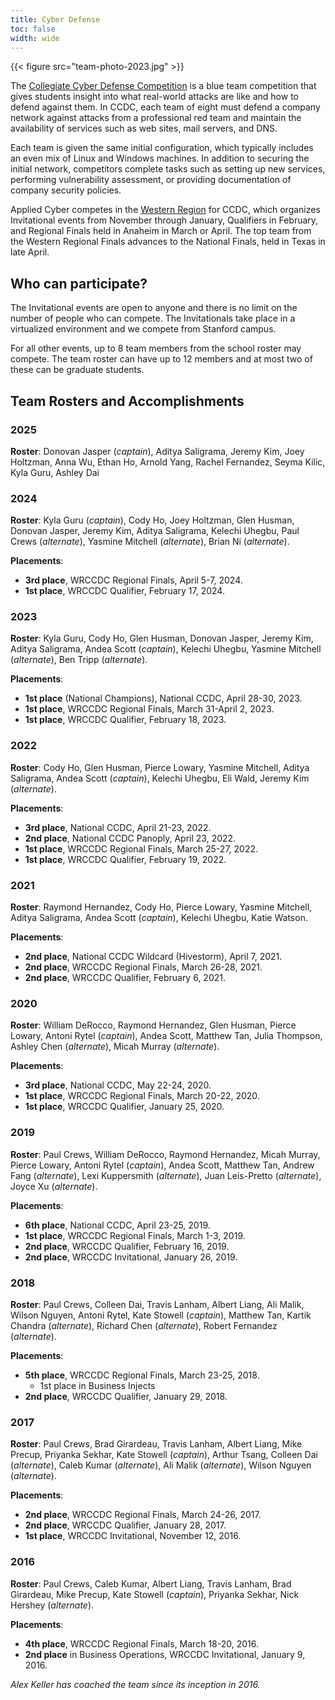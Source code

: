 ```yaml
---
title: Cyber Defense
toc: false
width: wide
---
```


{{< figure src="team-photo-2023.jpg" >}}

The [Collegiate Cyber Defense Competition](https://nationalccdc.org) is a blue team competition that gives students insight into what real-world attacks are like and how to defend against them. In CCDC, each team of eight must defend a company network against attacks from a professional red team and maintain the availability of services such as web sites, mail servers, and DNS.

Each team is given the same initial configuration, which typically includes an even mix of Linux and Windows machines. In addition to securing the initial network, competitors complete tasks such as setting up new services, performing vulnerability assessment, or providing documentation of company security policies.

Applied Cyber competes in the [Western Region](https://wrccdc.org) for CCDC, which organizes Invitational events from November through January, Qualifiers in February, and Regional Finals held in Anaheim in March or April. The top team from the Western Regional Finals advances to the National Finals, held in Texas in late April.

## Who can participate?

The Invitational events are open to anyone and there is no limit on the number of people who can compete. The Invitationals take place in a virtualized environment and we compete from Stanford campus.

For all other events, up to 8 team members from the school roster may compete. The team roster can have up to 12 members and at most two of these can be graduate students.

## Team Rosters and Accomplishments

### 2025
**Roster**: Donovan Jasper (*captain*), Aditya Saligrama, Jeremy Kim, Joey Holtzman, Anna Wu, Ethan Ho, Arnold Yang, Rachel Fernandez, Seyma Kilic, Kyla Guru, Ashley Dai

### 2024

**Roster**: Kyla Guru (*captain*), Cody Ho, Joey Holtzman, Glen Husman, Donovan Jasper, Jeremy Kim, Aditya Saligrama, Kelechi Uhegbu, Paul Crews (*alternate*), Yasmine Mitchell (*alternate*), Brian Ni (*alternate*).

**Placements**:
* **3rd place**, WRCCDC Regional Finals, April 5-7, 2024.
* **1st place**, WRCCDC Qualifier, February 17, 2024.

### 2023

**Roster**: Kyla Guru, Cody Ho, Glen Husman, Donovan Jasper, Jeremy Kim, Aditya Saligrama, Andea Scott (*captain*), Kelechi Uhegbu, Yasmine Mitchell (*alternate*), Ben Tripp (*alternate*).

**Placements**:
* **1st place** (National Champions), National CCDC, April 28-30, 2023.
* **1st place**, WRCCDC Regional Finals, March 31-April 2, 2023.
* **1st place**, WRCCDC Qualifier, February 18, 2023.

### 2022

**Roster**: Cody Ho, Glen Husman, Pierce Lowary, Yasmine Mitchell, Aditya Saligrama, Andea Scott (*captain*), Kelechi Uhegbu, Eli Wald, Jeremy Kim (*alternate*).

**Placements**:
* **3rd place**, National CCDC, April 21-23, 2022.
* **2nd place**, National CCDC Panoply, April 23, 2022.
* **1st place**, WRCCDC Regional Finals, March 25-27, 2022.
* **1st place**, WRCCDC Qualifier, February 19, 2022.

### 2021

**Roster**: Raymond Hernandez, Cody Ho, Pierce Lowary, Yasmine Mitchell, Aditya Saligrama, Andea Scott (*captain*), Kelechi Uhegbu, Katie Watson.

**Placements**:
* **2nd place**, National CCDC Wildcard (Hivestorm), April 7, 2021.
* **2nd place**, WRCCDC Regional Finals, March 26-28, 2021.
* **2nd place**, WRCCDC Qualifier, February 6, 2021.

### 2020

**Roster**: William DeRocco, Raymond Hernandez, Glen Husman, Pierce Lowary, Antoni Rytel (*captain*), Andea Scott, Matthew Tan, Julia Thompson, Ashley Chen (*alternate*), Micah Murray (*alternate*).

**Placements**:
* **3rd place**, National CCDC, May 22-24, 2020.
* **1st place**, WRCCDC Regional Finals, March 20-22, 2020.
* **1st place**, WRCCDC Qualifier, January 25, 2020.

### 2019

**Roster**: Paul Crews, William DeRocco, Raymond Hernandez, Micah Murray, Pierce Lowary, Antoni Rytel (*captain*), Andea Scott, Matthew Tan, Andrew Fang (*alternate*), Lexi Kuppersmith (*alternate*), Juan Leis-Pretto (*alternate*), Joyce Xu (*alternate*).

**Placements**:
* **6th place**, National CCDC, April 23-25, 2019.
* **1st place**, WRCCDC Regional Finals, March 1-3, 2019.
* **2nd place**, WRCCDC Qualifier, February 16, 2019.
* **2nd place**, WRCCDC Invitational, January 26, 2019.

### 2018

**Roster**: Paul Crews, Colleen Dai, Travis Lanham, Albert Liang, Ali Malik, Wilson Nguyen, Antoni Rytel, Kate Stowell (*captain*), Matthew Tan, Kartik Chandra (*alternate*), Richard Chen (*alternate*), Robert Fernandez (*alternate*).

**Placements**:
* **5th place**, WRCCDC Regional Finals, March 23-25, 2018.
    - 1st place in Business Injects
* **2nd place**, WRCCDC Qualifier, January 29, 2018.

### 2017

**Roster**: Paul Crews, Brad Girardeau, Travis Lanham, Albert Liang, Mike Precup, Priyanka Sekhar, Kate Stowell (*captain*), Arthur Tsang, Colleen Dai (*alternate*), Caleb Kumar (*alternate*), Ali Malik (*alternate*), Wilson Nguyen (*alternate*).

**Placements**:
* **2nd place**, WRCCDC Regional Finals, March 24-26, 2017.
* **2nd place**, WRCCDC Qualifier, January 28, 2017.
* **1st place**, WRCCDC Invitational, November 12, 2016.

### 2016

**Roster**: Paul Crews, Caleb Kumar, Albert Liang, Travis Lanham, Brad Girardeau, Mike Precup, Kate Stowell (*captain*), Priyanka Sekhar, Nick Hershey (*alternate*).

**Placements**:
* **4th place**, WRCCDC Regional Finals, March 18-20, 2016.
* **2nd place** in Business Operations, WRCCDC Invitational, January 9, 2016.

*Alex Keller has coached the team since its inception in 2016.*